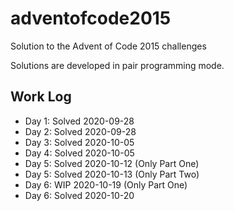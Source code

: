 # adventofcode2015

Solution to the Advent of Code 2015 challenges

Solutions are developed in pair programming mode.

## Work Log

* Day 1: Solved 2020-09-28
* Day 2: Solved 2020-09-28
* Day 3: Solved 2020-10-05
* Day 4: Solved 2020-10-05
* Day 5: Solved 2020-10-12 (Only Part One)
* Day 5: Solved 2020-10-13 (Only Part Two)
* Day 6: WIP    2020-10-19 (Only Part One)
* Day 6: Solved 2020-10-20
